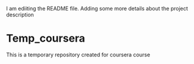 I am ediiting the README file. Adding some more details about the project description
# Temp_coursera
This is a temporary repository created for coursera course
